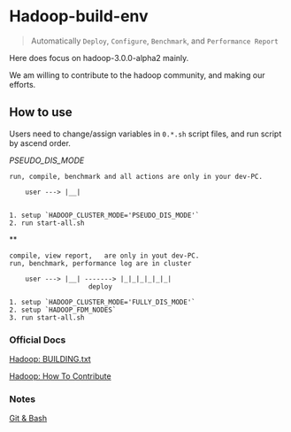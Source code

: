 # Hadoop-build-env
> Automatically `Deploy`, `Configure`, `Benchmark`, and `Performance Report`

Here does focus on hadoop-3.0.0-alpha2 mainly.

We am willing to contribute to the hadoop community, and making our efforts.

## How to use
Users need to change/assign variables in `0.*.sh` script files, and run script by ascend order.

*PSEUDO_DIS_MODE* 
```
run, compile, benchmark and all actions are only in your dev-PC.

    user ---> |__|


1. setup `HADOOP_CLUSTER_MODE='PSEUDO_DIS_MODE'`
2. run start-all.sh
```

**
```
compile, view report,   are only in yout dev-PC.
run, benchmark, performance log are in cluster

    user ---> |__| -------> |_|_|_|_|_|_|
                    deploy

1. setup `HADOOP_CLUSTER_MODE='FULLY_DIS_MODE'`
2. setup `HADOOP_FDM_NODES`
3. run start-all.sh

```

### Official Docs

[Hadoop: BUILDING.txt](https://git-wip-us.apache.org/repos/asf?p=hadoop.git;a=blob;f=BUILDING.txt)

[Hadoop: How To Contribute](https://wiki.apache.org/hadoop/HowToContribute)


### Notes
[Git & Bash](./NOTES-Git-Bash.md)


